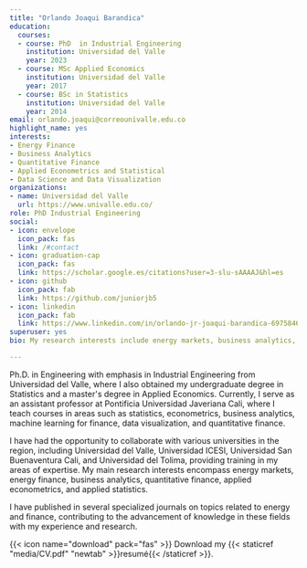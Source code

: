```yaml
---
title: "Orlando Joaqui Barandica"
education:
  courses:
  - course: PhD  in Industrial Engineering
    institution: Universidad del Valle
    year: 2023
  - course: MSc Applied Economics
    institution: Universidad del Valle
    year: 2017
  - course: BSc in Statistics
    institution: Universidad del Valle
    year: 2014
email: orlando.joaqui@correounivalle.edu.co
highlight_name: yes
interests:
- Energy Finance 
- Business Analytics 
- Quantitative Finance 
- Applied Econometrics and Statistical 
- Data Science and Data Visualization
organizations:
- name: Universidad del Valle
  url: https://www.univalle.edu.co/
role: PhD Industrial Engineering
social:
- icon: envelope
  icon_pack: fas
  link: /#contact
- icon: graduation-cap
  icon_pack: fas
  link: https://scholar.google.es/citations?user=3-slu-sAAAAJ&hl=es
- icon: github
  icon_pack: fab
  link: https://github.com/juniorjb5
- icon: linkedin
  icon_pack: fab
  link: https://www.linkedin.com/in/orlando-jr-joaqui-barandica-69758463/
superuser: yes
bio: My research interests include energy markets, business analytics, quantitative finance, applied econometrics and statistical, and data visualization.

---
```


Ph.D. in Engineering with emphasis in Industrial Engineering from Universidad del Valle, where I also obtained my undergraduate degree in Statistics and a master's degree in Applied Economics. Currently, I serve as an assistant professor at Pontificia Universidad Javeriana Cali, where I teach courses in areas such as statistics, econometrics, business analytics, machine learning for finance, data visualization, and quantitative finance.

I have had the opportunity to collaborate with various universities in the region, including Universidad del Valle, Universidad ICESI, Universidad San Buenaventura Cali, and Universidad del Tolima, providing training in my areas of expertise. My main research interests encompass energy markets, energy finance, business analytics, quantitative finance, applied econometrics, and applied statistics.

I have published in several specialized journals on topics related to energy and finance, contributing to the advancement of knowledge in these fields with my experience and research.


{{< icon name="download" pack="fas" >}} Download my {{< staticref "media/CV.pdf" "newtab" >}}resumé{{< /staticref >}}.
